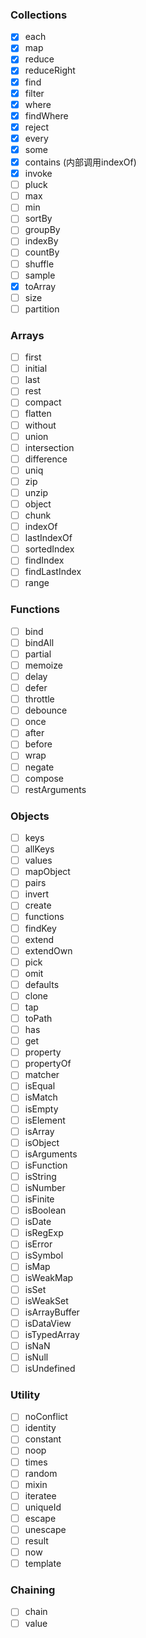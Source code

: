 ### Collections
- [x] each
- [x] map
- [x] reduce
- [x] reduceRight
- [x] find
- [x] filter
- [x] where
- [x] findWhere
- [x] reject
- [x] every
- [x] some
- [x] contains (内部调用indexOf)
- [x] invoke
- [ ] pluck
- [ ] max
- [ ] min
- [ ] sortBy
- [ ] groupBy
- [ ] indexBy
- [ ] countBy
- [ ] shuffle
- [ ] sample
- [x] toArray
- [ ] size
- [ ] partition
### Arrays
- [ ] first
- [ ] initial
- [ ] last
- [ ] rest
- [ ] compact
- [ ] flatten
- [ ] without
- [ ] union
- [ ] intersection
- [ ] difference
- [ ] uniq
- [ ] zip
- [ ] unzip
- [ ] object
- [ ] chunk
- [ ] indexOf
- [ ] lastIndexOf
- [ ] sortedIndex
- [ ] findIndex
- [ ] findLastIndex
- [ ] range

### Functions
- [ ] bind
- [ ] bindAll
- [ ] partial
- [ ] memoize
- [ ] delay
- [ ] defer
- [ ] throttle
- [ ] debounce
- [ ] once
- [ ] after
- [ ] before
- [ ] wrap
- [ ] negate
- [ ] compose
- [ ] restArguments
### Objects
- [ ] keys
- [ ] allKeys
- [ ] values
- [ ] mapObject
- [ ] pairs
- [ ] invert
- [ ] create
- [ ] functions
- [ ] findKey
- [ ] extend
- [ ] extendOwn
- [ ] pick
- [ ] omit
- [ ] defaults
- [ ] clone
- [ ] tap
- [ ] toPath
- [ ] has
- [ ] get
- [ ] property
- [ ] propertyOf
- [ ] matcher
- [ ] isEqual
- [ ] isMatch
- [ ] isEmpty
- [ ] isElement
- [ ] isArray
- [ ] isObject
- [ ] isArguments
- [ ] isFunction
- [ ] isString
- [ ] isNumber
- [ ] isFinite
- [ ] isBoolean
- [ ] isDate
- [ ] isRegExp
- [ ] isError
- [ ] isSymbol
- [ ] isMap
- [ ] isWeakMap
- [ ] isSet
- [ ] isWeakSet
- [ ] isArrayBuffer
- [ ] isDataView
- [ ] isTypedArray
- [ ] isNaN
- [ ] isNull
- [ ] isUndefined
### Utility
- [ ] noConflict
- [ ] identity
- [ ] constant
- [ ] noop
- [ ] times
- [ ] random
- [ ] mixin
- [ ] iteratee
- [ ] uniqueId
- [ ] escape
- [ ] unescape
- [ ] result
- [ ] now
- [ ] template
### Chaining
- [ ] chain
- [ ] value